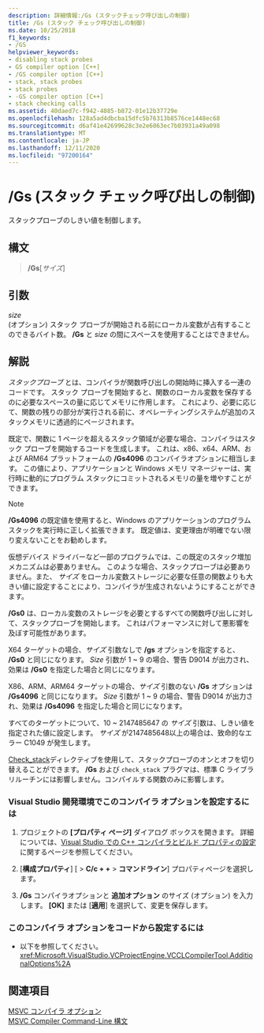 ```yaml
---
description: 詳細情報:/Gs (スタックチェック呼び出しの制御)
title: /Gs (スタック チェック呼び出しの制御)
ms.date: 10/25/2018
f1_keywords:
- /GS
helpviewer_keywords:
- disabling stack probes
- GS compiler option [C++]
- /GS compiler option [C++]
- stack, stack probes
- stack probes
- -GS compiler option [C++]
- stack checking calls
ms.assetid: 40daed7c-f942-4085-b872-01e12b37729e
ms.openlocfilehash: 128a5ad4dbcba15dfc5b76313b8576ce1448ec68
ms.sourcegitcommit: d6af41e42699628c3e2e6063ec7b03931a49a098
ms.translationtype: MT
ms.contentlocale: ja-JP
ms.lasthandoff: 12/11/2020
ms.locfileid: "97200164"
---
```

# <a name="gs-control-stack-checking-calls"></a>/Gs (スタック チェック呼び出しの制御)

スタックプローブのしきい値を制御します。

## <a name="syntax"></a>構文

> **/Gs**[*サイズ*]

## <a name="arguments"></a>引数

*size*<br/>
(オプション) スタック プローブが開始される前にローカル変数が占有することのできるバイト数。 **/Gs** と *size* の間にスペースを使用することはできません。

## <a name="remarks"></a>解説

*スタックプローブ* とは、コンパイラが関数呼び出しの開始時に挿入する一連のコードです。 スタック プローブを開始すると、関数のローカル変数を保存するのに必要なスペースの量に応じてメモリに作用します。 これにより、必要に応じて、関数の残りの部分が実行される前に、オペレーティングシステムが追加のスタックメモリに透過的にページされます。

既定で、関数に 1 ページを超えるスタック領域が必要な場合、コンパイラはスタック プローブを開始するコードを生成します。 これは、x86、x64、ARM、および ARM64 プラットフォームの **/Gs4096** のコンパイラオプションに相当します。 この値により、アプリケーションと Windows メモリ マネージャーは、実行時に動的にプログラム スタックにコミットされるメモリの量を増やすことができます。

> [!NOTE]
> **/Gs4096** の既定値を使用すると、Windows のアプリケーションのプログラムスタックを実行時に正しく拡張できます。 既定値は、変更理由が明確でない限り変えないことをお勧めします。

仮想デバイス ドライバーなど一部のプログラムでは、この既定のスタック増加メカニズムは必要ありません。 このような場合、スタックプローブは必要ありません。また、 *サイズ* をローカル変数ストレージに必要な任意の関数よりも大きい値に設定することにより、コンパイラが生成されないようにすることができます。

**/Gs0** は、ローカル変数のストレージを必要とするすべての関数呼び出しに対して、スタックプローブを開始します。 これはパフォーマンスに対して悪影響を及ぼす可能性があります。

X64 ターゲットの場合、*サイズ* 引数なしで **/gs** オプションを指定すると、 **/Gs0** と同じになります。 *Size* 引数が 1 ~ 9 の場合、警告 D9014 が出力され、効果は **/Gs0** を指定した場合と同じになります。

X86、ARM、ARM64 ターゲットの場合、*サイズ* 引数のない **/Gs** オプションは **/Gs4096** と同じになります。 *Size* 引数が 1 ~ 9 の場合、警告 D9014 が出力され、効果は **/Gs4096** を指定した場合と同じになります。

すべてのターゲットについて、10 ~ 2147485647 の *サイズ* 引数は、しきい値を指定された値に設定します。 *サイズ* が2147485648以上の場合は、致命的なエラー C1049 が発生します。

[Check_stack](../../preprocessor/check-stack.md)ディレクティブを使用して、スタックプローブのオンとオフを切り替えることができます。 **/Gs** および `check_stack` プラグマは、標準 C ライブラリルーチンには影響しません。コンパイルする関数のみに影響します。

### <a name="to-set-this-compiler-option-in-the-visual-studio-development-environment"></a>Visual Studio 開発環境でこのコンパイラ オプションを設定するには

1. プロジェクトの **[プロパティ ページ]** ダイアログ ボックスを開きます。 詳細については、[Visual Studio での C++ コンパイラとビルド プロパティの設定](../working-with-project-properties.md)に関するページを参照してください。

1. [**構成プロパティ**] [  >  **C/c + +**  >  **コマンドライン**] プロパティページを選択します。

1. **/Gs** コンパイラオプションと **追加オプション** のサイズ (オプション) を入力します。 **[OK]** または [**適用**] を選択して、変更を保存します。

### <a name="to-set-this-compiler-option-programmatically"></a>このコンパイラ オプションをコードから設定するには

- 以下を参照してください。<xref:Microsoft.VisualStudio.VCProjectEngine.VCCLCompilerTool.AdditionalOptions%2A>

## <a name="see-also"></a>関連項目

[MSVC コンパイラ オプション](compiler-options.md)<br/>
[MSVC Compiler Command-Line 構文](compiler-command-line-syntax.md)
